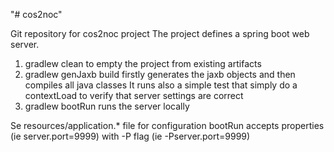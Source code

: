 "# cos2noc" 

Git repository for cos2noc project
The project defines a spring boot web server.

1. gradlew clean
to empty the project from existing artifacts
2. gradlew genJaxb build
firstly generates the jaxb objects and then compiles all java classes
It runs also a simple test that simply do a contextLoad to verify
that server settings are correct
3. gradlew bootRun
runs the server locally

Se resources/application.* file for configuration
bootRun accepts properties (ie server.port=9999) with -P flag (ie -Pserver.port=9999)